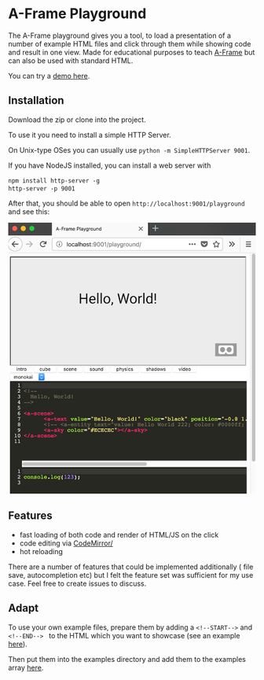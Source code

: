 # A-Frame Playground

The A-Frame playground gives you a tool, to load a presentation of a number of example HTML files and click through them while showing code and result in one view. Made for educational purposes to teach [A-Frame](https://aframe.io/) but can also be used with standard HTML.

You can try a [demo here](https://curious-electric.com/w/experiments/aframe/aframe-playground/playground).


## Installation
Download the zip or clone into the project.

To use it you need to install a simple HTTP Server.

On Unix-type OSes you can usually use ```python -m SimpleHTTPServer 9001```.

If you have NodeJS installed, you can install a web server with

    npm install http-server -g
    http-server -p 9001

After that, you should be able to open ```http://localhost:9001/playground``` and see this:

![screenshot](screenshot.png "Screenshot")


## Features

- fast loading of both code and render of HTML/JS on the click
- code editing via [CodeMirror/](https://codemirror.net/)
- hot reloading

There are a number of features that could be implemented additionally ( file save, autocompletion etc) but I felt the feature set was sufficient for my use case. Feel free to create issues to discuss.

## Adapt

To use your own example files, prepare them by adding a ```<!--START-->``` and ```<!--END--> ``` to the HTML which you want to showcase (see an example [here](https://github.com/dirkk0/aframe-playground/blob/master/examples/cube.html)).

Then put them into the examples directory and add them to the examples array [here](https://github.com/dirkk0/aframe-playground/blob/master/playground/index.html#L55).

